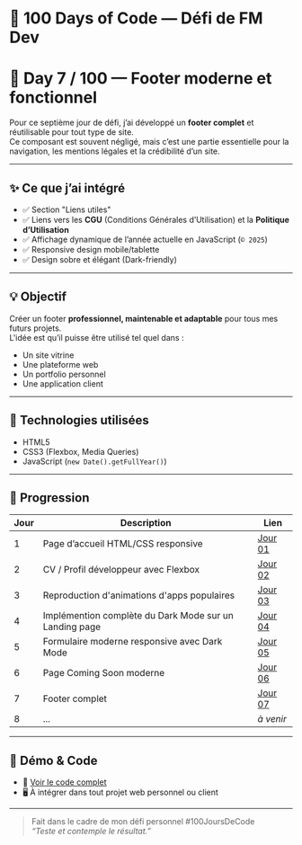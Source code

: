 # 🚀 100 Days of Code — Défi de FM Dev
# 📌 Day 7 / 100 — Footer moderne et fonctionnel

Pour ce septième jour de défi, j’ai développé un **footer complet** et réutilisable pour tout type de site.  
Ce composant est souvent négligé, mais c’est une partie essentielle pour la navigation, les mentions légales et la crédibilité d’un site.

---

## ✨ Ce que j’ai intégré

- ✅ Section "Liens utiles"
- ✅ Liens vers les **CGU** (Conditions Générales d’Utilisation) et la **Politique d’Utilisation**
- ✅ Affichage dynamique de l’année actuelle en JavaScript (`© 2025`)
- ✅ Responsive design mobile/tablette
- ✅ Design sobre et élégant (Dark-friendly)

---

## 💡 Objectif

Créer un footer **professionnel, maintenable et adaptable** pour tous mes futurs projets.  
L'idée est qu’il puisse être utilisé tel quel dans :
- Un site vitrine
- Une plateforme web
- Un portfolio personnel
- Une application client

---

## 🧪 Technologies utilisées

- HTML5
- CSS3 (Flexbox, Media Queries)
- JavaScript (`new Date().getFullYear()`)

---

## 📅 Progression

| Jour | Description | Lien |
|------|-------------|------|
| 1 | Page d’accueil HTML/CSS responsive | [Jour 01](./jour-01) |
| 2 | CV / Profil développeur avec Flexbox | [Jour 02](./jour-02) |
| 3 | Reproduction d'animations d'apps populaires | [Jour 03](./jour-03) |
| 4 | Implémention complète du Dark Mode sur un Landing page | [Jour 04](./jour-04) |
| 5 | Formulaire moderne responsive avec Dark Mode | [Jour 05](./jour-05) |
| 6 | Page Coming Soon moderne | [Jour 06](./jour-06) |
| 7 | Footer complet | [Jour 07](./jour-07) |
| 8 | ... | _à venir_ |

---

## 🚀 Démo & Code

- 🔗 [Voir le code complet](https://github.com/franckmanichedev/-100DaysOfCode/tree/main/jour-07)
- 🖥️ À intégrer dans tout projet web personnel ou client

---

> Fait dans le cadre de mon défi personnel #100JoursDeCode  
> _“Teste et contemple le résultat.”_
